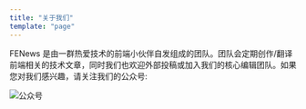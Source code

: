 ```yaml
---
title: "关于我们"
template: "page"
---
```


FENews 是由一群热爱技术的前端小伙伴自发组成的团队。团队会定期创作/翻译前端相关的技术文章，同时我们也欢迎外部投稿或加入我们的核心编辑团队。如果您对我们感兴趣，请关注我们的公众号:

![公众号](/media/qrcode.jpg)